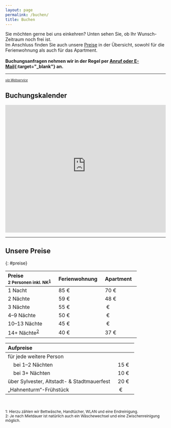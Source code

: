 ```yaml
---
layout: page
permalink: /buchen/
title: Buchen
---
```


Sie möchten gerne bei uns einkehren? Unten sehen Sie, ob Ihr Wunsch-Zeitraum noch frei ist.\
Im Anschluss finden Sie auch unsere [Preise](#preise) in der Übersicht, sowohl für die Ferienwohnung als auch für das Apartment.
<br/>
<br/>
**Buchungsanfragen nehmen wir in der Regel per [Anruf oder E-Mail](kontakt.md){:target="_blank"} an.**

***

<sup style="margin-top:2em" class="align-right"><sub><a href="https://www.belegungskalender-kostenlos.de/" target="_blank" rel="nofollow">*via Webservice*</a></sub></sup>
## Buchungskalender
<iframe width="100%" height="400" frameborder="0" referrerpolicy="no-referrer-when-downgrade" src="https://api.belegungskalender-kostenlos.de/kalender.php?   kid=42801" title="Belegungskalender"><p>Ihr Browser kann das Kalender-Frame leider nicht anzeigen. Um den Kalender zu sehen klicken Sie bitte hier: <a href="https://api.belegungskalender-kostenlos.de/kalender.php?kid=42801">https://api.belegungskalender-kostenlos.de/kalender.php?kid=42801</a></p></iframe>

***

## Unsere Preise
{: #preise}

<style>
  table {
    width: fit-content;
  }
  td, th {
    padding-right: 1em;
  }
</style>

| Preise <br/><small>2 Personen inkl. NK<sup>[1](#note1)</sup></small> | Ferien&shy;wohnung | Apart&shy;ment
|:-|:-|:-
| 1 Nacht | 85&nbsp;€ | 70&nbsp;€
| 2 Nächte | 59&nbsp;€ | 48&nbsp;€
| 3 Nächte | 55&nbsp;€ | &nbsp;€
| 4&ndash;9&nbsp;Nächte | 50&nbsp;€ | &nbsp;€
| 10&ndash;13&nbsp;Nächte | 45&nbsp;€ | &nbsp;€
| 14+&nbsp;Nächte<sup>[2](#note2)</sup> | 40&nbsp;€ | 37&nbsp;€


| Aufpreise | &nbsp;
|:-|:-
| für jede weitere Person 
| &nbsp;&nbsp;&nbsp; bei 1–2 Nächten | 15&nbsp;€ 
| &nbsp;&nbsp;&nbsp; bei 3+ Nächten | 10&nbsp;€ 
| über Sylvester, Altstadt- & Stadtmauerfest | 20&nbsp;€ 
| „Hahnenturm“-Frühstück | &nbsp;€

<br/>

<p>
  <small id="note1">1: Hierzu zählen wir Bettwäsche, Handtücher, WLAN und eine Endreinigung.</small><br/>
  <small id="note2">2: Je nach Mietdauer ist natürlich auch ein Wäschewechsel und eine Zwischenreinigung möglich.</small>
</p>
